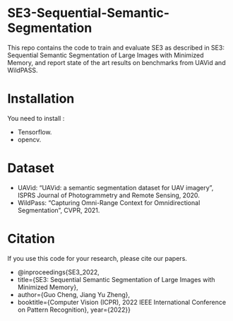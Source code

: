 # SE3-Sequential-Semantic-Segmentation
This repo contains the code to train and evaluate SE3 as described in SE3: Sequential Semantic Segmentation of Large Images with Minimized Memory, and report state of the art results on benchmarks from UAVid and WildPASS.
# Installation
You need to install :
* Tensorflow. 
* opencv.
# Dataset 
* UAVid: “UAVid: a semantic segmentation dataset for UAV imagery”, ISPRS Journal of Photogrammetry and Remote Sensing, 2020. 
* WildPass:  “Capturing Omni-Range Context for Omnidirectional Segmentation”, CVPR, 2021. 

# Citation
If you use this code for your research, please cite our papers.
* @inproceedings{SE3_2022,
* title={SE3: Sequential Semantic Segmentation of Large Images with Minimized Memory},
* author={Guo Cheng, Jiang Yu Zheng},
* booktitle={Computer Vision (ICPR), 2022 IEEE International Conference on Pattern Recognition}, year={2022}}
